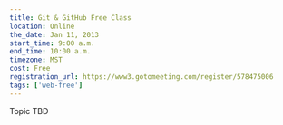 ```yaml
---
title: Git & GitHub Free Class
location: Online
the_date: Jan 11, 2013
start_time: 9:00 a.m.
end_time: 10:00 a.m.
timezone: MST
cost: Free
registration_url: https://www3.gotomeeting.com/register/578475006
tags: ['web-free']
---
```


Topic TBD
